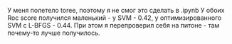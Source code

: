 У меня полетело toree, поэтому я не смог это сделать в .ipynb
У обоих Roc score получился маленький - у SVM - 0.42, у оптимизированного SVM с L-BFGS - 0.44. При этом я перепроверил себя на питоне - там почему-то лучше получилось.
